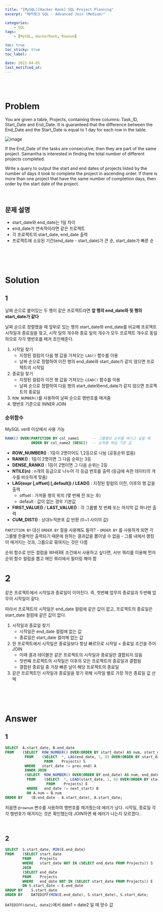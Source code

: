 ```yaml
---
title: "[MySQL][Hacker Rank] SQL Project Planning"
excerpt: "해커랭크 SQL - Advanced Join (Medium)"

categories:
    - SQL
tags:
    - [MySQL, HackerRank, Rownum]

toc: true
toc_sticky: true
toc_label:

date: 2022-04-05
last_motified_at:
---
```

<br/>
<br/>

# Problem
You are given a table, Projects, containing three columns: Task_ID, Start_Date and End_Date. It is guaranteed that the difference between the End_Date and the Start_Date is equal to 1 day for each row in the table.

![image](https://user-images.githubusercontent.com/85720248/162563323-1c04a250-d914-4643-91f2-6925934ea9de.png)

If the End_Date of the tasks are consecutive, then they are part of the same project. Samantha is interested in finding the total number of different projects completed.

Write a query to output the start and end dates of projects listed by the number of days it took to complete the project in ascending order. If there is more than one project that have the same number of completion days, then order by the start date of the project.

<br/>

## 문제 설명
- start_date와 end_date는 1일 차이
- end_date가 연속적이라면 같은 프로젝트
- 각 프로젝트의 start_date, end_date 출력
- 프로젝트에 소요된 기간(end_date - start_date)가 큰 순, start_date가 빠른 순

<br/>
<br/>
<br/>

# Solution

## 1

날짜 순으로 붙어있는 두 행이 같은 프로젝트라면 **앞 행의 end_date와 뒷 행의 start_date가 같다**

날짜 순으로 정렬했을 때 앞뒤로 있는 행의 start_date와 end_date를 비교해 프로젝트 시작일과 종료일을 찾고, 시작 일의 개수와 종료 일의 개수가 모두 프로젝트 개수로 동일하므로 각각 행번호를 매겨 조인해준다.

1. 시작일 찾기
    - 지정된 컬럼의 다음 행 값을 가져오는 `LAG()` 함수를 이용
    - 날짜 순으로 정렬하여 이전 행의 end_date와 start_date가 같지 않으면 프로젝트의 시작일
2. 종료일 찾기
    - 지정된 컬럼의 이전 행 값을 가져오는 `LEAD()` 함수를 이용
    - 날짜 순으로 정렬하여 다음 행의 start_date와end_date가 같지 않으면 프로젝트의 종료일
3. `ROW_NUMBER()`를 사용하여 날짜 순으로 행번호를 매겨줌
4. 행번호 기준으로 INNER JOIN

### 순위함수
MySQL ver8 이상에서 사용 가능

```sql
RANK() OVER(PARTITION BY col_name1      -- 그룹별로 순위를 매기고 싶을 때
			ORDER BY col_name2 [DESC])  -- 순위를 매길 기준 값
```
- **ROW_NUMBER()** : 1등이 2명이어도 1,2등으로 나뉨 (공동순위 없음)
- **RANK()** : 1등이 2명이면 그 다음 순위는 3등
- **DENSE_RANK()** : 1등이 2명이면 그 다음 순위는 2등
- **NTILE(n)** : n개의 등급으로 나누어 각 등급 번호를 출력 (등급에 속한 데이터의 개수를 비슷하게 맞춤)
- **LAG(expr [,offset] [,default]) / LEAD()** : 지정된 칼럼의 이전, 이후의 행 값을 출력
    - offset : 가져올 행의 위치 (몇 번째 전 또는 후)
    - default : 값이 없는 경우 기본값
- **FIRST_VALUE()** / **LAST_VALUE()** : 각 그룹별 첫 번째 또는 마지막 값 하나만 출력
- **CUM_DIST()** : 상대누적분포 값 반환 (0~1 사이의 값)

`PARTITION BY` 대신 `ORDER BY` 절을 사용해도 될까?
    - `ORDER BY` 를 사용하게 되면 각 그룹별 한줄씩만 출력되기 때문에 원하는 결과값을 뽑아낼 수 없음
    - 그룹 내에서 랭킹이 매겨지는 것과, 그룹으로 묶여지는 것은 다름

순위 함수로 만든 컬럼을 WHERE 조건에서 사용하고 싶다면, 서브 쿼리를 이용해 먼저 순위 함수 컬럼을 뽑고 메인 쿼리에서 필터링 해야 함

# 2
같은 프로젝트에서 시작일과 종료일이 이어진다. 즉, 첫번째 업무의 종료일과 두번째 업무의 시작일이 같다.

따라서 프로젝트의 시작일은 end_date 컬럼에 같은 값이 없고, 프로젝트의 종료일은 start_date 컬럼에 같은 값이 없다.

1. 시작일과 종료일 찾기
    - 시작일은 end_date 컬럼에 없는 값
    - 종료일은 start_date 컬러메 없는 값
2. 한 프로젝트에서 시작일은 종료일보다 항상 빠르므로 시작일 < 종료일 조건을 주어 JOIN
    - 이때 결과 테이블은 같은 프로젝트의 시작일과 종료일만 결합되지 않음
    - 첫번째 프로젝트의 시작일은 이후의 모든 프로젝트의 종료일과 결합됨
    - 결합된 종료일 중 가장 빠른 날이 해당 프로젝트의 종료일
3. 같은 프로젝트인 시작일과 종료일을 찾기 위해 시작일 별로 가장 작은 종료일 값 선택


<br/>
<br/>
<br/>

# Answer

## 1

```sql
SELECT  A.start_date, B.end_date
FROM    (SELECT  ROW_NUMBER() OVER(ORDER BY start_date) AS num, start_date
         FROM    (SELECT  *, LAG(end_date, 1, 0) OVER(ORDER BY start_date) AS prev_end
                  FROM    Projects) S
         WHERE   start_date != prev_end) A
         INNER JOIN
         (SELECT  ROW_NUMBER() OVER(ORDER BY end_date) AS num, end_date
          FROM    (SELECT  *, LEAD(start_date, 1, 0) OVER(ORDER BY start_date) AS next_start
                   FROM    Projects) E
          WHERE   end_date != next_start) B
          ON A.num = B.num
ORDER BY    (B.end_date - A.start_date), A.start_date;
```
처음엔 `@rownum` 변수를 사용하여 행번호를 매겨줬는데 에러가 났다.
시작일, 종료일 각각 행번호가 매겨지는 것은 확인했는데 JOIN하면 왜 에러가 나는지 모르겠다..

<br/>

## 2

```sql
SELECT  S.start_date, MIN(E.end_date)
FROM    (SELECT start_date
        FROM    Projects
        WHERE   start_date NOT IN (SELECT end_date FROM Projects)) S
        JOIN
        (SELECT end_date
        FROM    Projects
        WHERE   end_date NOT IN (SELECT start_date FROM Projects)) E
        ON S.start_date < E.end_date
GROUP BY    S.start_date
ORDER BY    DATEDIFF(MIN(E.end_date), S.start_date), S.start_date;
```
`DATEDIFF(date1, date2)`에서 date1 > date2 일 때 양수 값

<br/>
<br/>
<br/>
